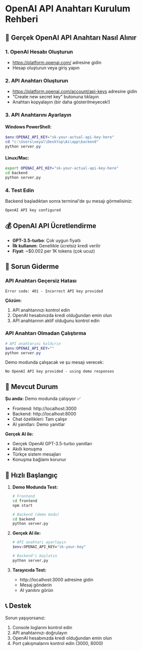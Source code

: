 # OpenAI API Anahtarı Kurulum Rehberi

## 🔑 Gerçek OpenAI API Anahtarı Nasıl Alınır

### 1. OpenAI Hesabı Oluşturun
- https://platform.openai.com/ adresine gidin
- Hesap oluşturun veya giriş yapın

### 2. API Anahtarı Oluşturun
- https://platform.openai.com/account/api-keys adresine gidin
- "Create new secret key" butonuna tıklayın
- Anahtarı kopyalayın (bir daha gösterilmeyecek!)

### 3. API Anahtarını Ayarlayın

#### Windows PowerShell:
```powershell
$env:OPENAI_API_KEY="sk-your-actual-api-key-here"
cd "c:\Users\xeyal\Desktop\Ai\app\backend"
python server.py
```

#### Linux/Mac:
```bash
export OPENAI_API_KEY="sk-your-actual-api-key-here"
cd backend
python server.py
```

### 4. Test Edin
Backend başladıktan sonra terminal'de şu mesajı görmelisiniz:
```
OpenAI API key configured
```

## 💰 OpenAI API Ücretlendirme

- **GPT-3.5-turbo**: Çok uygun fiyatlı
- **İlk kullanım**: Genellikle ücretsiz kredi verilir
- **Fiyat**: ~$0.002 per 1K tokens (çok ucuz)

## 🔧 Sorun Giderme

### API Anahtarı Geçersiz Hatası
```
Error code: 401 - Incorrect API key provided
```

**Çözüm:**
1. API anahtarınızı kontrol edin
2. OpenAI hesabınızda kredi olduğundan emin olun
3. API anahtarının aktif olduğunu kontrol edin

### API Anahtarı Olmadan Çalıştırma
```powershell
# API anahtarını kaldırın
$env:OPENAI_API_KEY=""
python server.py
```

Demo modunda çalışacak ve şu mesajı verecek:
```
No OpenAI API key provided - using demo responses
```

## 🎯 Mevcut Durum

**Şu anda:** Demo modunda çalışıyor ✅
- Frontend: http://localhost:3000
- Backend: http://localhost:8000
- Chat özellikleri: Tam çalışır
- AI yanıtları: Demo yanıtlar

**Gerçek AI ile:**
- Gerçek OpenAI GPT-3.5-turbo yanıtları
- Akıllı konuşma
- Türkçe sistem mesajları
- Konuşma bağlamı korunur

## 🚀 Hızlı Başlangıç

1. **Demo Modunda Test:**
   ```bash
   # Frontend
   cd frontend
   npm start
   
   # Backend (demo modu)
   cd backend
   python server.py
   ```

2. **Gerçek AI ile:**
   ```bash
   # API anahtarı ayarlayın
   $env:OPENAI_API_KEY="sk-your-key"
   
   # Backend'i başlatın
   python server.py
   ```

3. **Tarayıcıda Test:**
   - http://localhost:3000 adresine gidin
   - Mesaj gönderin
   - AI yanıtını görün

## 📞 Destek

Sorun yaşıyorsanız:
1. Console loglarını kontrol edin
2. API anahtarınızı doğrulayın
3. OpenAI hesabınızda kredi olduğundan emin olun
4. Port çakışmalarını kontrol edin (3000, 8000)
